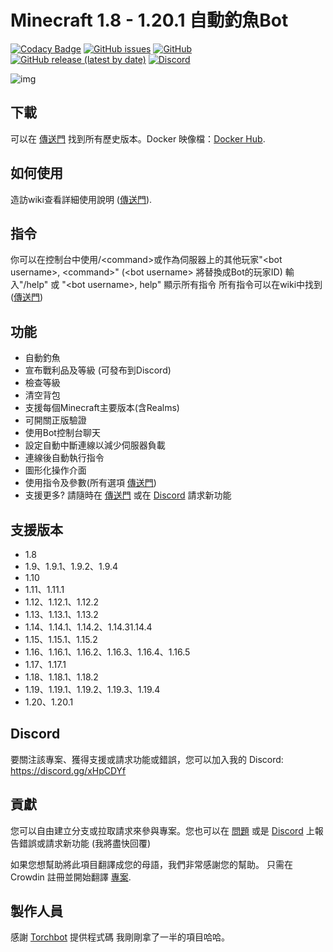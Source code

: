 Minecraft 1.8 - 1.20.1 自動釣魚Bot
=============
[![Codacy Badge](https://app.codacy.com/project/badge/Grade/22e2d15847fb4deaaed97efc3b755ebd)](https://www.codacy.com/gh/MrKinau/FishingBot/dashboard?utm_source=github.com&amp;utm_medium=referral&amp;utm_content=MrKinau/FishingBot&amp;utm_campaign=Badge_Grade)
[![GitHub issues](https://img.shields.io/github/issues/MrKinau/FishingBot)](https://github.com/MrKinau/FishingBot/issues)
[![GitHub](https://img.shields.io/github/license/MrKinau/FishingBot)](https://github.com/MrKinau/FishingBot/blob/master/LICENSE)
[![GitHub release (latest by date)](https://img.shields.io/github/v/release/MrKinau/FishingBot)](https://github.com/MrKinau/FishingBot/releases/latest)
[![Discord](https://img.shields.io/discord/550764567282712583?logo=discord)](https://discord.gg/xHpCDYf)

![img](https://screens.kinau.systems/928b8dda-e300-4dc4-b04b-d1798ca833d6.png)
## 下載
可以在 [傳送門](https://github.com/MrKinau/FishingBot/releases) 找到所有歷史版本。Docker 映像檔：[Docker Hub](docker).

## 如何使用
造訪wiki查看詳細使用說明 ([傳送門](https://github.com/MrKinau/FishingBot/wiki#how-do-i-use-the-bot)).

## 指令
你可以在控制台中使用/\<command\>或作為伺服器上的其他玩家"\<bot username\>, \<command\>" (\<bot username\> 將替換成Bot的玩家ID)
輸入"/help" 或 "\<bot username\>, help" 顯示所有指令
所有指令可以在wiki中找到 ([傳送門](https://github.com/MrKinau/FishingBot/wiki/commands))

## 功能
- 自動釣魚
- 宣布戰利品及等級 (可發布到Discord)
- 檢查等級
- 清空背包
- 支援每個Minecraft主要版本(含Realms)
- 可開關正版驗證
- 使用Bot控制台聊天
- 設定自動中斷連線以減少伺服器負載
- 連線後自動執行指令
- 圖形化操作介面
- 使用指令及參數(所有選項 [傳送門](https://github.com/MrKinau/FishingBot/wiki/command-line-options))
- 支援更多? 請隨時在 [傳送門](https://github.com/MrKinau/FishingBot/issues) 或在 [Discord](https://discord.gg/xHpCDYf) 請求新功能

## 支援版本
- 1.8
- 1.9、1.9.1、1.9.2、1.9.4
- 1.10
- 1.11、1.11.1
- 1.12、1.12.1、1.12.2
- 1.13、1.13.1、1.13.2
- 1.14、1.14.1、1.14.2、1.14.31.14.4
- 1.15、1.15.1、1.15.2
- 1.16、1.16.1、1.16.2、1.16.3、1.16.4、1.16.5
- 1.17、1.17.1
- 1.18、1.18.1、1.18.2
- 1.19、1.19.1、1.19.2、1.19.3、1.19.4
- 1.20、1.20.1

## Discord
要關注該專案、獲得支援或請求功能或錯誤，您可以加入我的 Discord: https://discord.gg/xHpCDYf

## 貢獻
您可以自由建立分支或拉取請求來參與專案。您也可以在 [問題](https://github.com/MrKinau/FishingBot/issues) 或是 [Discord](https://discord.gg/xHpCDYf) 上報告錯誤或請求新功能 (我將盡快回覆)

如果您想幫助將此項目翻譯成您的母語，我們非常感謝您的幫助。 只需在 Crowdin 註冊並開始翻譯 [專案](https://crowdin.com/project/fishingbot).

## 製作人員
感謝 [Torchbot](https://github.com/woder/TorchBot) 提供程式碼 我剛剛拿了一半的項目哈哈。
